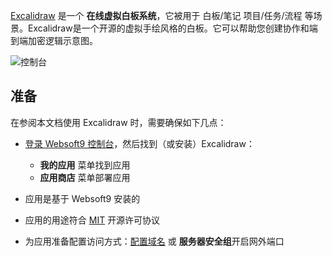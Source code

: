 [Excalidraw](https://github.com/excalidraw/excalidraw) 是一个 **在线虚拟白板系统**，它被用于 白板/笔记 项目/任务/流程  等场景。Excalidraw是一个开源的虚拟手绘风格的白板。它可以帮助您创建协作和端到端加密逻辑示意图。


![控制台](https://libs.websoft9.com/Websoft9/DocsPicture/zh/excalidraw/excalidraw-gui-websoft9.png)


## 准备

在参阅本文档使用 Excalidraw 时，需要确保如下几点：

- [登录 Websoft9 控制台](./login-console)，然后找到（或安装）Excalidraw：
  - **我的应用** 菜单找到应用 
  - **应用商店** 菜单部署应用

- 应用是基于 Websoft9 安装的


- 应用的用途符合 [MIT](https://opensource.org/licenses/MIT) 开源许可协议


- 为应用准备配置访问方式：[配置域名](./domain-set) 或 **服务器安全组**开启网外端口